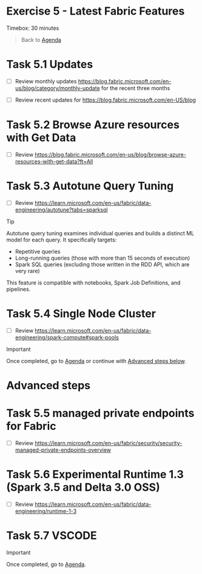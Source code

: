 # Exercise 5 - Latest Fabric Features

Timebox: 30 minutes
> Back to [Agenda](./../README.md#agenda)


# Task 5.1 Updates
* [ ] Review monthly updates https://blog.fabric.microsoft.com/en-us/blog/category/monthly-update for the recent three months
* [ ] Review recent updates for https://blog.fabric.microsoft.com/en-US/blog 


# Task 5.2 Browse Azure resources with Get Data
* [ ] Review https://blog.fabric.microsoft.com/en-us/blog/browse-azure-resources-with-get-data?ft=All



# Task 5.3 Autotune Query Tuning
* [ ] Review https://learn.microsoft.com/en-us/fabric/data-engineering/autotune?tabs=sparksql

> [!TIP]
> Autotune query tuning examines individual queries and builds a distinct ML model for each query. It specifically targets:
> - Repetitive queries
> - Long-running queries (those with more than 15 seconds of execution)
> - Spark SQL queries (excluding those written in the RDD API, which are very rare)
>
> This feature is compatible with notebooks, Spark Job Definitions, and pipelines.



# Task 5.4 Single Node Cluster
* [ ] Review https://learn.microsoft.com/en-us/fabric/data-engineering/spark-compute#spark-pools


> [!IMPORTANT]
> Once completed, go to [Agenda](./../README.md#agenda) or continue with [Advanced steps below](#advanced-steps).

# Advanced steps

# Task 5.5 managed private endpoints for Fabric
* [ ] Review https://learn.microsoft.com/en-us/fabric/security/security-managed-private-endpoints-overview 


# Task 5.6 Experimental Runtime 1.3 (Spark 3.5 and Delta 3.0 OSS)
* [ ] Review https://learn.microsoft.com/en-us/fabric/data-engineering/runtime-1-3


# Task 5.7 VSCODE


> [!IMPORTANT]
> Once completed, go to [Agenda](./../README.md#clean-up).